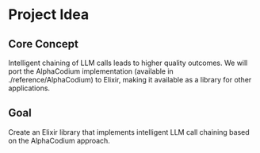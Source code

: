 # Project Idea

## Core Concept
Intelligent chaining of LLM calls leads to higher quality outcomes. We will port the AlphaCodium implementation (available in ./reference/AlphaCodium) to Elixir, making it available as a library for other applications.

## Goal
Create an Elixir library that implements intelligent LLM call chaining based on the AlphaCodium approach.
